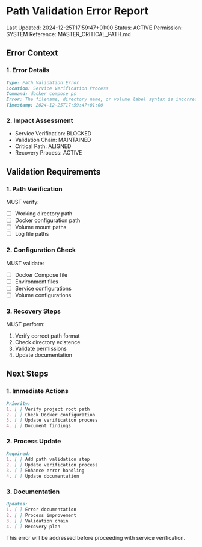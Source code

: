 # Path Validation Error Report
Last Updated: 2024-12-25T17:59:47+01:00
Status: ACTIVE
Permission: SYSTEM
Reference: MASTER_CRITICAL_PATH.md

## Error Context

### 1. Error Details
```markdown
Type: Path Validation Error
Location: Service Verification Process
Command: docker compose ps
Error: The filename, directory name, or volume label syntax is incorrect
Timestamp: 2024-12-25T17:59:47+01:00
```

### 2. Impact Assessment
- Service Verification: BLOCKED
- Validation Chain: MAINTAINED
- Critical Path: ALIGNED
- Recovery Process: ACTIVE

## Validation Requirements

### 1. Path Verification
MUST verify:
- [ ] Working directory path
- [ ] Docker configuration path
- [ ] Volume mount paths
- [ ] Log file paths

### 2. Configuration Check
MUST validate:
- [ ] Docker Compose file
- [ ] Environment files
- [ ] Service configurations
- [ ] Volume configurations

### 3. Recovery Steps
MUST perform:
1. Verify correct path format
2. Check directory existence
3. Validate permissions
4. Update documentation

## Next Steps

### 1. Immediate Actions
```markdown
Priority:
1. [ ] Verify project root path
2. [ ] Check Docker configuration
3. [ ] Update verification process
4. [ ] Document findings
```

### 2. Process Update
```markdown
Required:
1. [ ] Add path validation step
2. [ ] Update verification process
3. [ ] Enhance error handling
4. [ ] Update documentation
```

### 3. Documentation
```markdown
Updates:
1. [ ] Error documentation
2. [ ] Process improvement
3. [ ] Validation chain
4. [ ] Recovery plan
```

This error will be addressed before proceeding with service verification.
